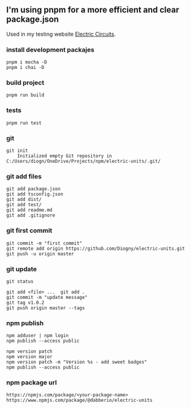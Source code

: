 
## I'm using pnpm for a more efficient and clear package.json

Used in my testing website [Electric Circuits](http://diogny.com/tests/circuits.php).

### install development packajes

	pnpm i mocha -D
	pnpm i chai -D


### build project
	pnpm run build


### tests
	pnpm run test


### git
	git init
		Initialized empty Git repository in C:/Users/diogn/OneDrive/Projects/npm/electric-units/.git/

### git add files
	git add package.json
	git add tsconfig.json
	git add dist/
	git add test/
	git add readme.md
	git add .gitignore

### git first commit
	git commit -m "first commit"
	git remote add origin https://github.com/Diogny/electric-units.git
	git push -u origin master

### git update
	git status

	git add <file> ...	git add .
	git commit -m "update message"
	git tag v1.0.2
	git push origin master --tags

### npm publish
	npm adduser | npm login
	npm publish --access public

	npm version patch
	npm version major
	npm version patch -m "Version %s - add sweet badges"
	npm publish --access public

### npm package url
	https://npmjs.com/package/<your-package-name> 
	https://www.npmjs.com/package/@dabberio/electric-units
